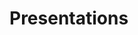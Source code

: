 # Presentations

<div>
<img ref="https://s3-us-west-2.amazonaws.com/schellenbergers3bucket/My+Learning+Journey.jpg">
</div>
